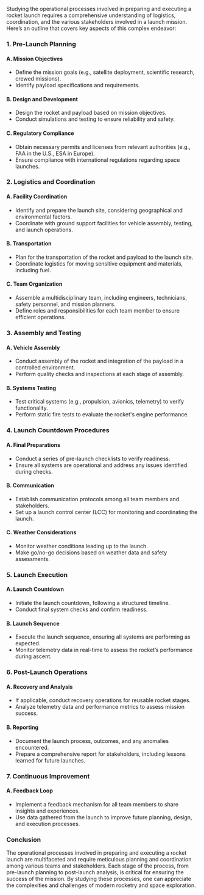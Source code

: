 Studying the operational processes involved in preparing and executing a rocket launch requires a comprehensive understanding of logistics, coordination, and the various stakeholders involved in a launch mission. Here’s an outline that covers key aspects of this complex endeavor:

### 1. **Pre-Launch Planning**

#### A. Mission Objectives
- Define the mission goals (e.g., satellite deployment, scientific research, crewed missions).
- Identify payload specifications and requirements.

#### B. Design and Development
- Design the rocket and payload based on mission objectives.
- Conduct simulations and testing to ensure reliability and safety.

#### C. Regulatory Compliance
- Obtain necessary permits and licenses from relevant authorities (e.g., FAA in the U.S., ESA in Europe).
- Ensure compliance with international regulations regarding space launches.

### 2. **Logistics and Coordination**

#### A. Facility Coordination
- Identify and prepare the launch site, considering geographical and environmental factors.
- Coordinate with ground support facilities for vehicle assembly, testing, and launch operations.

#### B. Transportation
- Plan for the transportation of the rocket and payload to the launch site.
- Coordinate logistics for moving sensitive equipment and materials, including fuel.

#### C. Team Organization
- Assemble a multidisciplinary team, including engineers, technicians, safety personnel, and mission planners.
- Define roles and responsibilities for each team member to ensure efficient operations.

### 3. **Assembly and Testing**

#### A. Vehicle Assembly
- Conduct assembly of the rocket and integration of the payload in a controlled environment.
- Perform quality checks and inspections at each stage of assembly.

#### B. Systems Testing
- Test critical systems (e.g., propulsion, avionics, telemetry) to verify functionality.
- Perform static fire tests to evaluate the rocket's engine performance.

### 4. **Launch Countdown Procedures**

#### A. Final Preparations
- Conduct a series of pre-launch checklists to verify readiness.
- Ensure all systems are operational and address any issues identified during checks.

#### B. Communication
- Establish communication protocols among all team members and stakeholders.
- Set up a launch control center (LCC) for monitoring and coordinating the launch.

#### C. Weather Considerations
- Monitor weather conditions leading up to the launch.
- Make go/no-go decisions based on weather data and safety assessments.

### 5. **Launch Execution**

#### A. Launch Countdown
- Initiate the launch countdown, following a structured timeline.
- Conduct final system checks and confirm readiness.

#### B. Launch Sequence
- Execute the launch sequence, ensuring all systems are performing as expected.
- Monitor telemetry data in real-time to assess the rocket’s performance during ascent.

### 6. **Post-Launch Operations**

#### A. Recovery and Analysis
- If applicable, conduct recovery operations for reusable rocket stages.
- Analyze telemetry data and performance metrics to assess mission success.

#### B. Reporting
- Document the launch process, outcomes, and any anomalies encountered.
- Prepare a comprehensive report for stakeholders, including lessons learned for future launches.

### 7. **Continuous Improvement**

#### A. Feedback Loop
- Implement a feedback mechanism for all team members to share insights and experiences.
- Use data gathered from the launch to improve future planning, design, and execution processes.

### Conclusion

The operational processes involved in preparing and executing a rocket launch are multifaceted and require meticulous planning and coordination among various teams and stakeholders. Each stage of the process, from pre-launch planning to post-launch analysis, is critical for ensuring the success of the mission. By studying these processes, one can appreciate the complexities and challenges of modern rocketry and space exploration.